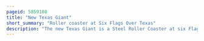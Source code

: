 ```yaml
---
pageid: 5859108
title: "New Texas Giant"
short_summary: "Roller coaster at Six Flags Over Texas"
description: "The new Texas Giant is a Steel Roller Coaster at six Flags over Texas in Arlington Texas. It originally opened as Texas Giant, which was the tallest wooden Coaster in the World when it debuted in 1990. Manufactured by Dinn Corporation and designed by Curtis D. Summers, Texas Giant operated for nearly two Decades and was highly-ranked in Amusement Today Magazine's annual Golden Ticket Awards. Over the Years the Ride's Popularity declined as it gained a negative Reputation for increasing Roughness."
---
```


